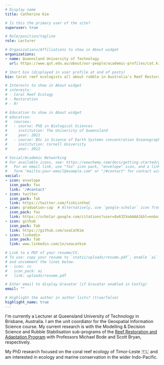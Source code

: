```yaml
---
# Display name
title: Catherine Kim

# Is this the primary user of the site?
superuser: true

# Role/position/tagline
role: Lecturer

# Organizations/Affiliations to show in About widget
organizations:
- name: Queensland University of Technology
  url: https://www.qut.edu.au/about/our-people/academic-profiles/cat.kim 

# Short bio (displayed in user profile at end of posts)
bio: Coral reef ecologists all about rubble in Australia's Reef Restoration and Adaptation Program. Also working in Timor-Leste and lover of R, baking, and knitting.

# Interests to show in About widget
# interests:
# - Coral Reef Ecology
# - Restoration
# - R!

# Education to show in About widget
# education:
#   courses:
#   - course: PhD in Biological Sciences
#     institution: The University of Queensland
#     year: 2021
#   - course: BSc in Science of Earth Systems concentration Oceanography
#     institution: Cornell University
#     year: 2012

# Social/Academic Networking
# For available icons, see: https://wowchemy.com/docs/getting-started/page-builder/#icons
#   For an email link, use "fas" icon pack, "envelope" icon, and a link in the
#   form "mailto:your-email@example.com" or "/#contact" for contact widget.
social:
- icon: envelope
  icon_pack: fas
  link: '/#contact'
- icon: twitter
  icon_pack: fab
  link: https://twitter.com/fishiintheC
- icon: graduation-cap  # Alternatively, use `google-scholar` icon from `ai` icon pack
  icon_pack: fas
  link: https://scholar.google.com/citations?user=Qx63IXoAAAAJ&hl=en&oi=sra
- icon: github
  icon_pack: fab
  link: https://github.com/seaCatKim
- icon: linkedin
  icon_pack: fab
  link: www.linkedin.com/in/seacatkim

# Link to a PDF of your resume/CV.
# To use: copy your resume to `static/uploads/resume.pdf`, enable `ai` icons in `params.toml`, 
# and uncomment the lines below.
# - icon: cv
#   icon_pack: ai
#   link: uploads/resume.pdf

# Enter email to display Gravatar (if Gravatar enabled in Config)
email: ""

# Highlight the author in author lists? (true/false)
highlight_name: true
---
```




I'm currently a Lecturer at Queensland University of Technology in Brisbane, Australia. I am the unit coordiator for the Geospatial Information Science course. My current research is with the Modelling & Decision Science and Rubble Stabilisation sub-programs of the [Reef Restoration and Adaptation Program](https://gbrrestoration.org/) with Professors Michael Bode and Scott Bryan, respectively.


My PhD research focused on the coral reef ecology of Timor-Leste 🇹🇱 and am interested in ecology and marine conservation in the wider Indo-Pacific.
